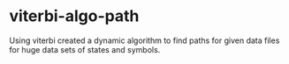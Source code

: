 # viterbi-algo-path
Using viterbi created a dynamic algorithm to find paths for given data files for huge data sets of states and symbols.
